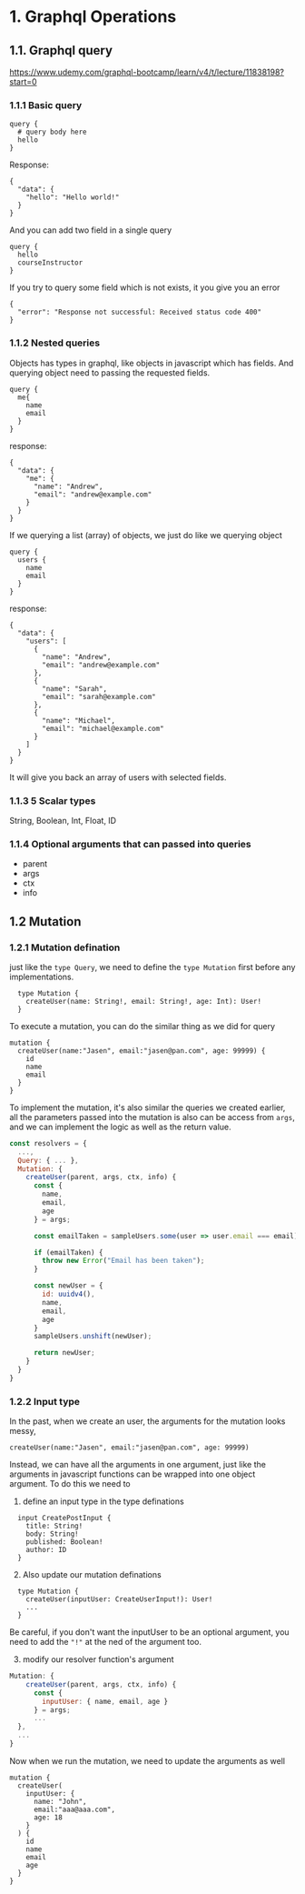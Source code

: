 # 1. Graphql Operations

## 1.1. Graphql query

https://www.udemy.com/graphql-bootcamp/learn/v4/t/lecture/11838198?start=0

### 1.1.1 Basic query

```
query {
  # query body here
  hello
}
```

Response:

```
{
  "data": {
    "hello": "Hello world!"
  }
}
```

And you can add two field in a single query

```
query {
  hello
  courseInstructor
}
```

If you try to query some field which is not exists, it you give you an error

```
{
  "error": "Response not successful: Received status code 400"
}
```

### 1.1.2 Nested queries

Objects has types in graphql, like objects in javascript which has fields. And querying object need to passing the requested fields.

```
query {
  me{
    name
    email
  }
}
```

response:

```
{
  "data": {
    "me": {
      "name": "Andrew",
      "email": "andrew@example.com"
    }
  }
}
```

If we querying a list (array) of objects, we just do like we querying object

```
query {
  users {
    name
    email
  }
}
```

response:

```
{
  "data": {
    "users": [
      {
        "name": "Andrew",
        "email": "andrew@example.com"
      },
      {
        "name": "Sarah",
        "email": "sarah@example.com"
      },
      {
        "name": "Michael",
        "email": "michael@example.com"
      }
    ]
  }
}
```

It will give you back an array of users with selected fields.

### 1.1.3 5 Scalar types

String, Boolean, Int, Float, ID

### 1.1.4 Optional arguments that can passed into queries

- parent
- args
- ctx
- info

## 1.2 Mutation

### 1.2.1 Mutation defination

just like the `type Query`, we need to define the `type Mutation` first before any implementations.

```
  type Mutation {
    createUser(name: String!, email: String!, age: Int): User!
  }
```

To execute a mutation, you can do the similar thing as we did for query

```
mutation {
  createUser(name:"Jasen", email:"jasen@pan.com", age: 99999) {
    id
    name
    email
  }
}
```

To implement the mutation, it's also similar the queries we created earlier, all the parameters passed into the mutation is also can be access from `args`, and we can implement the logic as well as the return value.

```js
const resolvers = {
  ...,
  Query: { ... },
  Mutation: {
    createUser(parent, args, ctx, info) {
      const {
        name,
        email,
        age
      } = args;

      const emailTaken = sampleUsers.some(user => user.email === email);

      if (emailTaken) {
        throw new Error("Email has been taken");
      }

      const newUser = {
        id: uuidv4(),
        name,
        email,
        age
      }
      sampleUsers.unshift(newUser);

      return newUser;
    }
  }
}
```

### 1.2.2 Input type

In the past, when we create an user, the arguments for the mutation looks messy,

```
createUser(name:"Jasen", email:"jasen@pan.com", age: 99999)
```

Instead, we can have all the arguments in one argument, just like the arguments in javascript functions can be wrapped into one object argument. To do this we need to

1. define an input type in the type definations

```
  input CreatePostInput {
    title: String!
    body: String!
    published: Boolean!
    author: ID
  }
```

2. Also update our mutation definations

```
  type Mutation {
    createUser(inputUser: CreateUserInput!): User!
    ...
  }
```

Be careful, if you don't want the inputUser to be an optional argument, you need to add the `"!"` at the ned of the argument too.

3. modify our resolver function's argument

```js
Mutation: {
    createUser(parent, args, ctx, info) {
      const {
        inputUser: { name, email, age }
      } = args;
      ...
  },
  ...
}
```

Now when we run the mutation, we need to update the arguments as well

```
mutation {
  createUser(
    inputUser: {
      name: "John",
      email:"aaa@aaa.com",
      age: 18
    }
  ) {
    id
    name
    email
    age
  }
}
```
